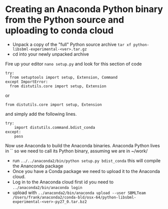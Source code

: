# Creating an Anaconda Python binary from the Python source and uploading to conda cloud

* Unpack a copy of the "full" Python source archive `tar xf python-libsbml-experimental-<ver>.tar.gz`
* cd into your newly unpacked archive

Fire up your editor `nano setup.py` and look for this section of code

```
try:
  from setuptools import setup, Extension, Command
except ImportError:
  from distutils.core import setup, Extension
```
or 

```
from distutils.core import setup, Extension

```

and simply add the following lines.

```
try:
    import distutils.command.bdist_conda
except:
    pass  

```

Now use Anaconda to build the Anaconda binaries. Anaconda Python lives in `` so we need to call its Python binary, assuming we are in ~/work/<archive>

* run `../../anaconda2/bin/python setup.py bdist_conda` this will compile the Ananconda package
* Once you have a Conda package we need to upload it to the Anaconda cloud. 
* Log in to the Anaconda cloud first id you need to `../anaconda2/bin/anaconda login`
* upload with `../anaconda2/bin/anaconda upload --user SBMLTeam /Users/frank/anaconda2/conda-bld/osx-64/python-libsbml-experimental-<ver>-py27_0.tar.bz2`





